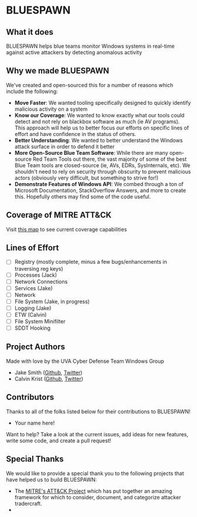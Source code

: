 # BLUESPAWN

## What it does
BLUESPAWN helps blue teams monitor Windows systems in real-time against active attackers by detecting anomalous activity

## Why we made BLUESPAWN
We've created and open-sourced this for a number of reasons which include the following:
* **Move Faster**: We wanted tooling specifically designed to quickly identify malicious activity on a system
* **Know our Coverage**: We wanted to know exactly what our tools could detect and not rely on blackbox software as much (ie AV programs). This approach will help us to better focus our efforts on specific lines of effort and have confidence in the status of others.
* **Better Understanding**: We wanted to better understand the Windows attack surface in order to defend it better
* **More Open-Source Blue Team Software**: While there are many open-source Red Team Tools out there, the vast majority of some of the best Blue Team tools are closed-source (ie, AVs, EDRs, SysInternals, etc). We shouldn't need to rely on security through obscurity to prevent malicious actors (obviously very difficult, but something to strive for!)
* **Demonstrate Features of Windows API**: We combed through a ton of Microsoft Documentation, StackOverflow Answers, and more to create this. Hopefully others may find some of the code useful.

## Coverage of MITRE ATT&CK
Visit [this map](https://ion28.github.io/BLUESPAWN/#layerURL=https%3A%2F%2Fion28.github.io%2FBLUESPAWN%2Fassets%2Fcoverage.json) to see current coverage capabilities

## Lines of Effort
- [ ] Registry (mostly complete, minus a few bugs/enhancements in traversing reg keys)
- [ ] Processes (Jack)
- [ ] Network Connections
- [ ] Services (Jake)
- [ ] Network
- [ ] File System (Jake, in progress)
- [ ] Logging (Jake)
- [ ] ETW (Calvin)
- [ ] File System Minifilter
- [ ] SDDT Hooking

## Project Authors
Made with love by the UVA Cyber Defense Team Windows Group
* Jake Smith ([Github](https://github.com/ION28), [Twitter](https://twitter.com/jtsmith282))
* Calvin Krist ([Github](https://github.com/CalvinKrist), [Twitter](https://twitter.com/CalvinKrist))

## Contributors
Thanks to all of the folks listed below for their contributions to BLUESPAWN!
* Your name here!

Want to help? Take a look at the current issues, add ideas for new features, write some code, and create a pull request!

## Special Thanks
We would like to provide a special thank you to the following projects that have helped us to build BLUESPAWN:
* The [MITRE's ATT&CK Project](https://attack.mitre.org/) which has put together an amazing framework for which to consider, document, and categorize attacker tradercraft. 
* 
